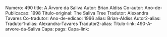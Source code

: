 Numero: 490
title: A Árvore da Saliva
Autor: Brian Aldiss
Co-autor: 
Ano-de-Publicacao: 1998
Titulo-original: The Saliva Tree
Tradutor: Alexandra Tavares
Co-tradutor: 
Ano-de-edicao: 1966
alias: Brian-Aldiss
Autor2-alias: 
Tradutor1-alias: Alexandra-Tavares
Tradutor2-alias: 
Titulo-link: 490-A-arvore-da-Saliva
Capa: 
pags: 
Capa-link: 